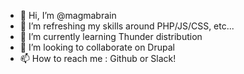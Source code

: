 - 👋 Hi, I’m @magmabrain
- 👀 I’m refreshing my skills around PHP/JS/CSS, etc...
- 🌱 I’m currently learning Thunder distribution
- 💞️ I’m looking to collaborate on Drupal
- 📫 How to reach me : Github or Slack!

<!---
magmabrain/magmabrain is a ✨ special ✨ repository because its `README.md` (this file) appears on your GitHub profile.
You can click the Preview link to take a look at your changes.
--->
